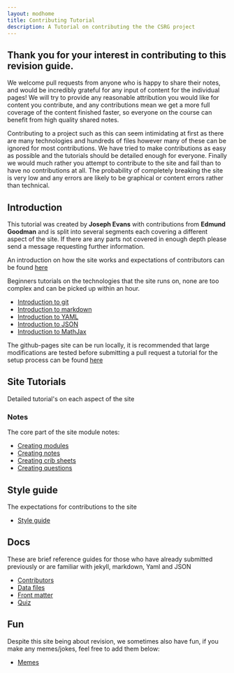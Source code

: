 ```yaml
---
layout: modhome
title: Contributing Tutorial
description: A Tutorial on contributing the the CSRG project
---
```


## Thank you for your interest in contributing to this revision guide.

We welcome pull requests from anyone who is happy to share their notes, and would be incredibly grateful for any input of content for the individual pages! We will try to provide any reasonable attribution you would like for content you contribute, and any contributions mean we get a more full coverage of the content finished faster, so everyone on the course can benefit from high quality shared notes.

Contributing to a project such as this can seem intimidating at first as there are many technologies and hundreds of files however many of these can be ignored for most contributions. We have tried to make contributions as easy as possible and the tutorials should be detailed enough for everyone. Finally we would much rather you attempt to contribute to the site and fail than to have no contributions at all. The probability of completely breaking the site is very low and any errors are likely to be graphical or content errors rather than technical.

## Introduction

This tutorial was created by **Joseph Evans** with contributions from **Edmund Goodman** and is split into several segments each covering a different aspect of the site. If there are any parts not covered in enough depth please send a message requesting further information.

An introduction on how the site works and expectations of contributors can be found [here](introduction.html)

Beginners tutorials on the technologies that the site runs on, none are too complex and can be picked up within an hour.

- [Introduction to git](basicGithub.html)
- [Introduction to markdown](https://www.markdownguide.org/basic-syntax/)
- [Introduction to YAML](https://www.educative.io/blog/yaml-tutorial)
- [Introduction to JSON](https://www.codewall.co.uk/the-complete-json-tutorial-quickly-learn-json/)
- [Introduction to MathJax](math.html)

The github-pages site can be run locally, it is recommended that large modifications are tested before submitting a pull request a tutorial for the setup process can be found [here](https://docs.github.com/en/pages/setting-up-a-github-pages-site-with-jekyll/testing-your-github-pages-site-locally-with-jekyll)

## Site Tutorials

Detailed tutorial's on each aspect of the site

### Notes

The core part of the site module notes:

- [Creating modules](creatingModules.html)
- [Creating notes](creatingNotes.html)
- [Creating crib sheets](creatingCribSheets.html)
- [Creating questions](creatingQuestions.html)

## Style guide

The expectations for contributions to the site

- [Style guide](styleguide.html)

## Docs

These are brief reference guides for those who have already submitted previously or are familiar with jekyll, markdown, Yaml and JSON

- [Contributors](contributorsDocs.html)
- [Data files](dataFiles.html)
- [Front matter](frontmatter.html)
- [Quiz](quizDocs.md)

## Fun

Despite this site being about revision, we sometimes also have fun, if you make any memes/jokes, feel free to add them below:

- [Memes](memes.html)
